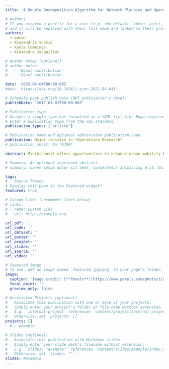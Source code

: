 ```yaml
---
title: 'A Double Decomposition Algorithm for Network Planning and Operations in Deviated Fixed-route Microtransit'

# Authors
# If you created a profile for a user (e.g. the default `admin` user), write the username (folder name) here
# and it will be replaced with their full name and linked to their profile.
authors:
  - admin
  - Alexandria Schmid
  - Kayla Cummings
  - Alexandre Jacquillat

# Author notes (optional)
# author_notes:
#   - 'Equal contribution'
#   - 'Equal contribution'

date: '2025-06-04T00:00:00Z'
#doi: 'https://doi.org/10.1016/j.ejor.2021.04.041'

# Schedule page publish date (NOT publication's date).
publishDate: '2017-01-01T00:00:00Z'

# Publication type.
# Accepts a single type but formatted as a YAML list (for Hugo requirements).
# Enter a publication type from the CSL standard.
publication_types: ["article"]

# Publication name and optional abbreviated publication name.
publication: Major revision in *Operations Research*
# publication_short: In *EJOR*

abstract: Microtransit offers opportunities to enhance urban mobility by combining the reliability of public transit and the flexibility of ride-sharing. This paper optimizes the design and operations of a deviated fixed-route microtransit system that relies on reference lines but is allowed to deviate in response to passenger requests. We formulate a Microtransit Network Design (MiND) model via two-stage stochastic integer optimization, with a first-stage network design and service scheduling structure and a second-stage vehicle routing structure. We derive a tight second-stage relaxation using a subpath-based representation of microtransit operations in a load-expanded network. We develop a double-decomposition algorithm combining Benders decomposition and subpath-based column generation. We prove that the algorithm maintains a valid optimality gap and converges to an optimal solution in a finite number of iterations. Results obtained with real-world data from Manhattan show that the methodology scales to large and otherwise-intractable instances, with up to 10-100 candidate lines and hundreds of stops. Comparisons with transit and ride-sharing suggest that microtransit can provide win-win outcomes toward efficient mobility (high demand coverage, low costs, high level of service), equitable mobility (broad geographic reach) and sustainable mobility (limited environmental footprint). We provide an open-source implementation to enable replication.

# Summary. An optional shortened abstract.
# summary: Lorem ipsum dolor sit amet, consectetur adipiscing elit. Duis posuere tellus ac convallis placerat. Proin tincidunt magna sed ex sollicitudin condimentum.

tags:
# - Source Themes
# Display this page in the Featured widget?
featured: true

# Custom links (uncomment lines below)
# links:
# - name: Custom Link
#   url: http://example.org

url_pdf: ''
url_code: ''
url_dataset: ''
url_poster: ''
url_project: ''
url_slides: ''
url_source: ''
url_video: ''

# Featured image
# To use, add an image named `featured.jpg/png` to your page's folder.
image:
  caption: 'Image credit: [**Pexels**](https://www.pexels.com/photo/timelapse-photography-of-city-1494582/)'
  focal_point: ''
  preview_only: false

# Associated Projects (optional).
#   Associate this publication with one or more of your projects.
#   Simply enter your project's folder or file name without extension.
#   E.g. `internal-project` references `content/project/internal-project/index.md`.
#   Otherwise, set `projects: []`.
projects: []
  # - example

# Slides (optional).
#   Associate this publication with Markdown slides.
#   Simply enter your slide deck's filename without extension.
#   E.g. `slides: "example"` references `content/slides/example/index.md`.
#   Otherwise, set `slides: ""`.
slides: #example
---
```

